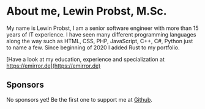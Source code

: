 # About me, Lewin Probst, M.Sc.

My name is Lewin Probst, I am a senior software engineer with  more than 15 years of IT experience. I have seen many different  programming languages along the way such as HTML, CSS, PHP, JavaScript,  C++, C#, Python just to name a few. Since beginning of 2020 I added Rust to my portfolio.

[Have a look at my education, experience and specialization at https://emirror.de](https://emirror.de)

## Sponsors

No sponsors yet! Be the first one to support me at [Github](https://github.com/sponsors/emirror-de).
